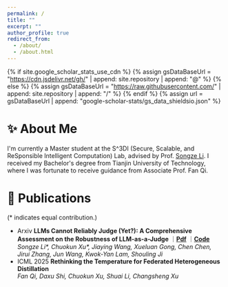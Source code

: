 ```yaml
---
permalink: /
title: ""
excerpt: ""
author_profile: true
redirect_from: 
  - /about/
  - /about.html
---
```


{% if site.google_scholar_stats_use_cdn %}
{% assign gsDataBaseUrl = "https://cdn.jsdelivr.net/gh/" | append: site.repository | append: "@" %}
{% else %}
{% assign gsDataBaseUrl = "https://raw.githubusercontent.com/" | append: site.repository | append: "/" %}
{% endif %}
{% assign url = gsDataBaseUrl | append: "google-scholar-stats/gs_data_shieldsio.json" %}

<span class='anchor' id='about-me'></span>

# ✨ About Me

I'm currently a Master student at the S^3DI (Secure, Scalable, and ReSponsible Intelligent Computation) Lab, advised by Prof. [Songze Li](https://s3ic-lab.github.io/projects/about_lsz_f/). I received my Bachelor's degree from Tianjin University of Technology, where I was fortunate to receive guidance from Associate Prof. Fan Qi.

<!-- # 🔥 News
- *2022.02*: &nbsp;🎉🎉 Lorem ipsum dolor sit amet, consectetur adipiscing elit. Vivamus ornare aliquet ipsum, ac tempus justo dapibus sit amet. 
- *2022.02*: &nbsp;🎉🎉 Lorem ipsum dolor sit amet, consectetur adipiscing elit. Vivamus ornare aliquet ipsum, ac tempus justo dapibus sit amet.  -->

# 📝 Publications 

<p>(* indicates equal contribution.)</p>
  <ul>
  <li class="paper-box-new">
      <span class="sec-conference blue">Arxiv</span>
      <strong>LLMs Cannot Reliably Judge (Yet?): A Comprehensive Assessment on the Robustness of LLM-as-a-Judge</strong>
      ｜<a href="https://arxiv.org/abs/2506.09443"><strong>Pdf</strong></a>
      ｜<a href="https://github.com/S3IC-Lab/RobustJudge"><strong>Code</strong></a>
      <br>
      <em>Songze Li*, Chuokun Xu*, Jiaying Wang, Xueluan Gong, Chen Chen, Jirui Zhang, Jun Wang, Kwok-Yan Lam, Shouling Ji</em>
    </li>
  <li class="paper-box-new">
      <span class="sec-conference pink">ICML 2025</span>
      <strong>Rethinking the Temperature for Federated Heterogeneous Distillation</strong>
      <br>
      <em>Fan Qi, Daxu Shi, Chuokun Xu, Shuai Li, Changsheng Xu</em>
    </li>
    
  </ul>
</div>
